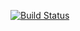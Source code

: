 [![Build Status](https://ci.leggedrobotics.com/buildStatus/icon?job=bitbucket_leggedrobotics/ocs2_anymal/master)](https://ci.leggedrobotics.com/job/bitbucket_leggedrobotics/job/ocs2_anymal/job/master/) 